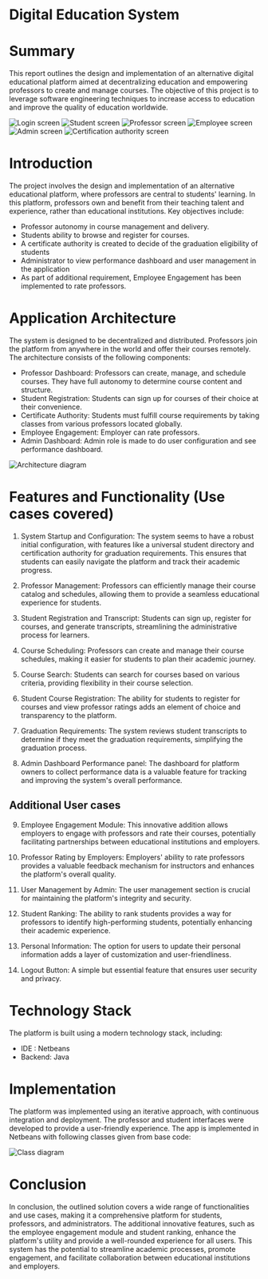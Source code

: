 # Digital Education System


# Summary
This report outlines the design and implementation of an alternative digital educational platform aimed at decentralizing education and empowering professors to create and manage courses. The objective of this project is to leverage software engineering techniques to increase access to education and improve the quality of education worldwide. 

![Login screen](documentation/NetbeansAppSS.png)
![Student screen](documentation/Student.png)
![Professor screen](documentation/Professor.png)
![Employee screen](documentation/Employer.png)
![Admin screen](documentation/Admin.png)
![Certification authority screen](documentation/cauthority.png)

# Introduction
The project involves the design and implementation of an alternative educational platform, where professors are central to students' learning. In this platform, professors own and benefit from their teaching talent and experience, rather than educational institutions. Key objectives include:

- Professor autonomy in course management and delivery.
- Students ability to browse and register for courses.
- A certificate authority is created to decide of the graduation eligibility of students
- Administrator to view performance dashboard and user management in the application
- As part of additional requirement, Employee Engagement has been implemented to rate professors.

# Application Architecture
The system is designed to be decentralized and distributed. Professors join the platform from anywhere in the world and offer their courses remotely. The architecture consists of the following components:
- Professor Dashboard: Professors can create, manage, and schedule courses. They have full autonomy to determine course content and structure.
- Student Registration: Students can sign up for courses of their choice at their convenience.
- Certificate Authority: Students must fulfill course requirements by taking classes from various professors located globally.
- Employee Engagement: Employer can rate professors.
- Admin Dashboard: Admin role is made to do user configuration and see performance dashboard.

![Architecture diagram](documentation/DigitalEducationPortal_ArchitecturalDiagram.png)

# Features and Functionality (Use cases covered)

1. System Startup and Configuration: The system seems to have a robust initial configuration, with features like a universal student directory and certification authority for graduation requirements. This ensures that students can easily navigate the platform and track their academic progress.

2. Professor Management: Professors can efficiently manage their course catalog and schedules, allowing them to provide a seamless educational experience for students.

3. Student Registration and Transcript: Students can sign up, register for courses, and generate transcripts, streamlining the administrative process for learners.

4. Course Scheduling: Professors can create and manage their course schedules, making it easier for students to plan their academic journey.

5. Course Search: Students can search for courses based on various criteria, providing flexibility in their course selection.

6. Student Course Registration: The ability for students to register for courses and view professor ratings adds an element of choice and transparency to the platform.

7. Graduation Requirements: The system reviews student transcripts to determine if they meet the graduation requirements, simplifying the graduation process.

8. Admin Dashboard Performance panel: The dashboard for platform owners to collect performance data is a valuable feature for tracking and improving the system's overall performance.

## Additional User cases

9. Employee Engagement Module: This innovative addition allows employers to engage with professors and rate their courses, potentially facilitating partnerships between educational institutions and employers.

10. Professor Rating by Employers: Employers' ability to rate professors provides a valuable feedback mechanism for instructors and enhances the platform's overall quality.

11. User Management by Admin: The user management section is crucial for maintaining the platform's integrity and security.

12. Student Ranking: The ability to rank students provides a way for professors to identify high-performing students, potentially enhancing their academic experience.

13. Personal Information: The option for users to update their personal information adds a layer of customization and user-friendliness.

14. Logout Button: A simple but essential feature that ensures user security and privacy.

# Technology Stack
The platform is built using a modern technology stack, including:
- IDE : Netbeans
- Backend: Java

#  Implementation
The platform was implemented using an iterative approach, with continuous integration and deployment. The professor and student interfaces were developed to provide a user-friendly experience. The app is implemented in Netbeans with following classes  given from  base code:

![Class diagram](documentation/Digitaleducation_classDiagram.jpg)

# Conclusion
In conclusion, the outlined solution covers a wide range of functionalities and use cases, making it a comprehensive platform for students, professors, and administrators. The additional innovative features, such as the employee engagement module and student ranking, enhance the platform's utility and provide a well-rounded experience for all users. This system has the potential to streamline academic processes, promote engagement, and facilitate collaboration between educational institutions and employers.
